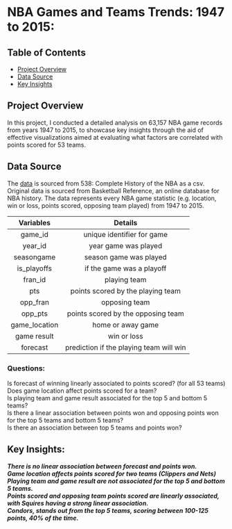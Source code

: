 # NBA Games and Teams Trends: 1947 to 2015:

## Table of Contents
- [Project Overview](#projectoverview)
- [Data Source](#datasource)
- [Key Insights](#keyinsights)

## Project Overview
In this project, I conducted a detailed analysis on 63,157 NBA game records from years 1947 to 2015, to showcase key insights through the aid of effective visualizations aimed at evaluating  what factors are correlated with points scored for 53 teams.

## Data Source
The [data](https://data.fivethirtyeight.com) is sourced from 538: Complete History of the NBA as a csv. Original data is sourced from Basketball Reference, an online database for NBA history. The data represents every NBA game statistic (e.g. location, win or loss, points scored, opposing team played) from 1947 to 2015.

| Variables | Details  | 
| :-----: | :---: |
| game_id | unique identifier for game |
| year_id | year game was played |
| seasongame | season game was played |
| is_playoffs | if the game was a playoff |
| fran_id | playing team |
| pts | points scored by the playing team | 
| opp_fran | opposing team |
| opp_pts | points scored by the opposing team |
| game_location | home or away game|
| game result | win or loss|
| forecast | prediction if the playing team will win |

### Questions:
Is forecast of winning linearly associated to points scored? (for all 53 teams) <br>
Does game location affect points scored for a team?<br>
Is playing team and game result associated for the top 5 and bottom 5 teams?<br>
Is there a linear association between points won and opposing points won for the top 5 teams and bottom 5 teams?<br>
Is there an association between top 5 teams and points won?<br>

## Key Insights:
***There is no linear association between forecast and points won.*** <br>
***Game location affects points scored for two teams (Clippers and Nets)*** <br>
***Playing team and game result are not associated for the top 5 and bottom 5 teams.***<br>
***Points scored and opposing team points scored are linearly associated, with Squires having a strong linear association.***<br>
***Condors, stands out from the top 5 teams, scoring between 100-125 points, 40% of the time.***



